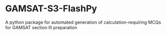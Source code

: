 # GAMSAT-S3-FlashPy
A python package for automated generation of calculation-requiring MCQs for GAMSAT section III preparation 
